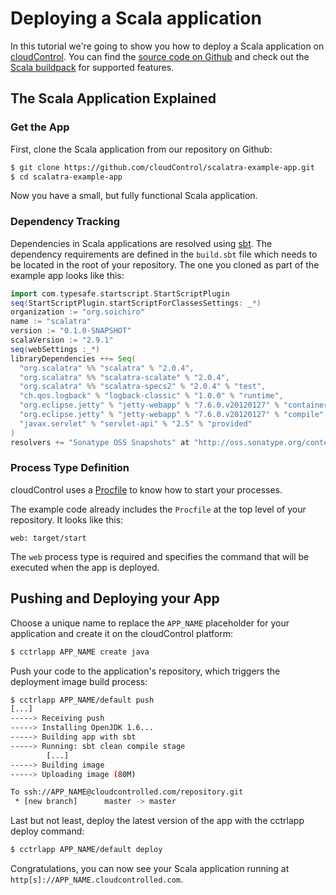 # Deploying a Scala application

In this tutorial we're going to show you how to deploy a Scala application on [cloudControl]. You can find the [source code on Github](https://github.com/cloudControl/scalatra-example) and check out the [Scala buildpack] for supported features.

## The Scala Application Explained
### Get the App
First, clone the Scala application from our repository on Github:

~~~bash
$ git clone https://github.com/cloudControl/scalatra-example-app.git
$ cd scalatra-example-app
~~~

Now you have a small, but fully functional Scala application.

### Dependency Tracking
Dependencies in Scala applications are resolved using [sbt]. The dependency requirements are defined in the `build.sbt` file which needs to be located in the root of your repository. The one you cloned as part of the example app looks like this:

~~~scala
import com.typesafe.startscript.StartScriptPlugin
seq(StartScriptPlugin.startScriptForClassesSettings: _*)
organization := "org.soichiro"
name := "scalatra"
version := "0.1.0-SNAPSHOT"
scalaVersion := "2.9.1"
seq(webSettings :_*)
libraryDependencies ++= Seq(
  "org.scalatra" %% "scalatra" % "2.0.4",
  "org.scalatra" %% "scalatra-scalate" % "2.0.4",
  "org.scalatra" %% "scalatra-specs2" % "2.0.4" % "test",
  "ch.qos.logback" % "logback-classic" % "1.0.0" % "runtime",
  "org.eclipse.jetty" % "jetty-webapp" % "7.6.0.v20120127" % "container",
  "org.eclipse.jetty" % "jetty-webapp" % "7.6.0.v20120127" % "compile",
  "javax.servlet" % "servlet-api" % "2.5" % "provided"
)
resolvers += "Sonatype OSS Snapshots" at "http://oss.sonatype.org/content/repositories/snapshots/"
~~~

### Process Type Definition
cloudControl uses a [Procfile] to know how to start your processes.

The example code already includes the `Procfile` at the top level of your repository. It looks like this:

~~~
web: target/start
~~~

The `web` process type is required and specifies the command that will be executed when the app is deployed.

## Pushing and Deploying your App
Choose a unique name to replace the `APP_NAME` placeholder for your application and create it on the cloudControl platform: 

~~~bash
$ cctrlapp APP_NAME create java
~~~

Push your code to the application's repository, which triggers the deployment image build process:

~~~bash
$ cctrlapp APP_NAME/default push
[...]
-----> Receiving push
-----> Installing OpenJDK 1.6...
-----> Building app with sbt
-----> Running: sbt clean compile stage
        [...]
-----> Building image
-----> Uploading image (80M)

To ssh://APP_NAME@cloudcontrolled.com/repository.git
 * [new branch]      master -> master
~~~

Last but not least, deploy the latest version of the app with the cctrlapp deploy command:

~~~bash
$ cctrlapp APP_NAME/default deploy
~~~

Congratulations, you can now see your Scala application running at `http[s]://APP_NAME.cloudcontrolled.com`.

[cloudControl]: https://www.cloudcontrol.com/
[Scala buildpack]: https://github.com/cloudControl/buildpack-scala
[sbt]: http://www.scala-sbt.org/
[cloudControl-command-line-client]: https://www.cloudcontrol.com/dev-center/Platform%20Documentation#command-line-client-web-console-and-api
[Git client]: http://git-scm.com/
[Procfile]: https://www.cloudcontrol.com/dev-center/Platform%20Documentation#buildpacks-and-the-procfile